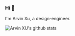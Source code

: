 ### Hi 👋

I'm Arvin Xu, a design-engineer.

![Arvin XU's github stats](https://github-readme-stats.vercel.app/api?username=arvinxx&show_icons=true)

